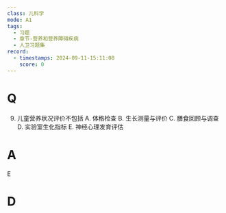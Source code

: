 ```yaml
---
class: 儿科学
mode: A1
tags:
  - 习题
  - 章节-营养和营养障碍疾病
  - 人卫习题集
record:
  - timestamps: 2024-09-11-15:11:08
    score: 0
---
```


# Q

9. 儿童营养状况评价不包括
A. 体格检查
B. 生长测量与评价
C. 膳食回顾与调查
D. 实验室生化指标
E. 神经心理发育评估
# A
E
# D
